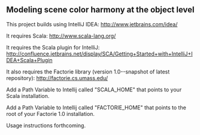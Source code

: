 Modeling scene color harmony at the object level
-------------------------------------------------

This project builds using IntelliJ IDEA: http://www.jetbrains.com/idea/

It requires Scala: http://www.scala-lang.org/

It requires the Scala plugin for IntelliJ: http://confluence.jetbrains.net/display/SCA/Getting+Started+with+IntelliJ+IDEA+Scala+Plugin

It also requires the Factorie library (version 1.0--snapshot of latest repository): http://factorie.cs.umass.edu/

Add a Path Variable to Intellij called "SCALA_HOME" that points to your Scala installation.

Add a Path Variable to Intellij called "FACTORIE_HOME" that points to the root of your Factorie 1.0 installation.


Usage instructions forthcoming.